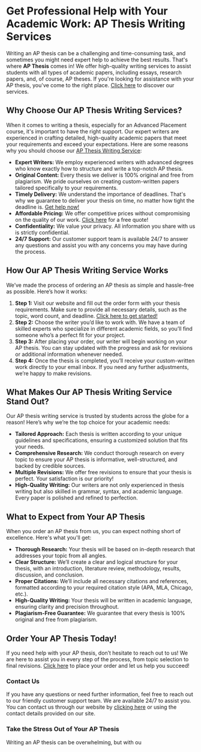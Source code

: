 # Get Professional Help with Your Academic Work: AP Thesis Writing Services

Writing an AP thesis can be a challenging and time-consuming task, and sometimes you might need expert help to achieve the best results. That's where **AP Thesis** comes in! We offer high-quality writing services to assist students with all types of academic papers, including essays, research papers, and, of course, AP theses. If you're looking for assistance with your AP thesis, you've come to the right place. [Click here](https://tinyurl.com/topessay?keyword=ap+thesis) to discover our services.

## Why Choose Our AP Thesis Writing Services?

When it comes to writing a thesis, especially for an Advanced Placement course, it's important to have the right support. Our expert writers are experienced in crafting detailed, high-quality academic papers that meet your requirements and exceed your expectations. Here are some reasons why you should choose our [AP Thesis Writing Service](https://tinyurl.com/topessay?keyword=ap+thesis):

- **Expert Writers:** We employ experienced writers with advanced degrees who know exactly how to structure and write a top-notch AP thesis.
- **Original Content:** Every thesis we deliver is 100% original and free from plagiarism. We pride ourselves on creating custom-written papers tailored specifically to your requirements.
- **Timely Delivery:** We understand the importance of deadlines. That's why we guarantee to deliver your thesis on time, no matter how tight the deadline is. [Get help now!](https://tinyurl.com/topessay?keyword=ap+thesis)
- **Affordable Pricing:** We offer competitive prices without compromising on the quality of our work. [Click here](https://tinyurl.com/topessay?keyword=ap+thesis) for a free quote!
- **Confidentiality:** We value your privacy. All information you share with us is strictly confidential.
- **24/7 Support:** Our customer support team is available 24/7 to answer any questions and assist you with any concerns you may have during the process.

## How Our AP Thesis Writing Service Works

We’ve made the process of ordering an AP thesis as simple and hassle-free as possible. Here’s how it works:

1. **Step 1:** Visit our website and fill out the order form with your thesis requirements. Make sure to provide all necessary details, such as the topic, word count, and deadline. [Click here to get started!](https://tinyurl.com/topessay?keyword=ap+thesis)
2. **Step 2:** Choose the writer you’d like to work with. We have a team of skilled experts who specialize in different academic fields, so you’ll find someone who’s a perfect fit for your project.
3. **Step 3:** After placing your order, our writer will begin working on your AP thesis. You can stay updated with the progress and ask for revisions or additional information whenever needed.
4. **Step 4:** Once the thesis is completed, you’ll receive your custom-written work directly to your email inbox. If you need any further adjustments, we’re happy to make revisions.

## What Makes Our AP Thesis Writing Service Stand Out?

Our AP thesis writing service is trusted by students across the globe for a reason! Here’s why we’re the top choice for your academic needs:

- **Tailored Approach:** Each thesis is written according to your unique guidelines and specifications, ensuring a customized solution that fits your needs.
- **Comprehensive Research:** We conduct thorough research on every topic to ensure your AP thesis is informative, well-structured, and backed by credible sources.
- **Multiple Revisions:** We offer free revisions to ensure that your thesis is perfect. Your satisfaction is our priority!
- **High-Quality Writing:** Our writers are not only experienced in thesis writing but also skilled in grammar, syntax, and academic language. Every paper is polished and refined to perfection.

## What to Expect from Your AP Thesis

When you order an AP thesis from us, you can expect nothing short of excellence. Here's what you'll get:

- **Thorough Research:** Your thesis will be based on in-depth research that addresses your topic from all angles.
- **Clear Structure:** We’ll create a clear and logical structure for your thesis, with an introduction, literature review, methodology, results, discussion, and conclusion.
- **Proper Citations:** We’ll include all necessary citations and references, formatted according to your required citation style (APA, MLA, Chicago, etc.).
- **High-Quality Writing:** Your thesis will be written in academic language, ensuring clarity and precision throughout.
- **Plagiarism-Free Guarantee:** We guarantee that every thesis is 100% original and free from plagiarism.

## Order Your AP Thesis Today!

If you need help with your AP thesis, don’t hesitate to reach out to us! We are here to assist you in every step of the process, from topic selection to final revisions. [Click here](https://tinyurl.com/topessay?keyword=ap+thesis) to place your order and let us help you succeed!

### Contact Us

If you have any questions or need further information, feel free to reach out to our friendly customer support team. We are available 24/7 to assist you. You can contact us through our website by [clicking here](https://tinyurl.com/topessay?keyword=ap+thesis) or using the contact details provided on our site.

### Take the Stress Out of Your AP Thesis

Writing an AP thesis can be overwhelming, but with ou
